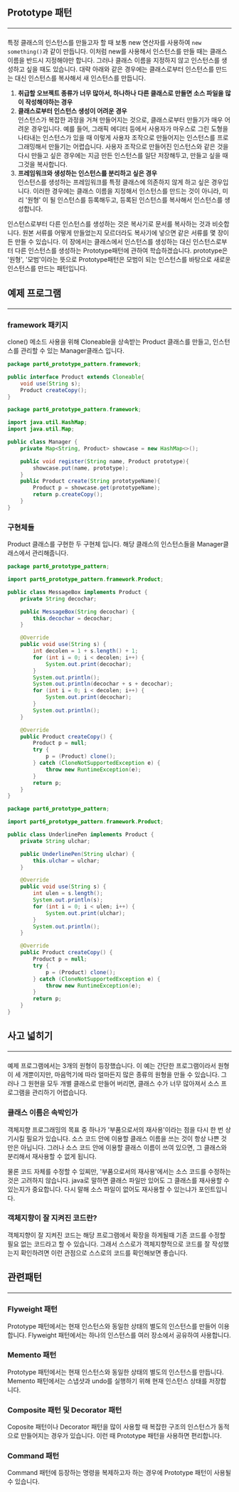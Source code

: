 ## Prototype 패턴 <hr>
특정 클래스의 인스턴스를 만들고자 할 때 보통 new 연산자를 사용하여 `new something()`과 같이 
만듭니다. 이처럼 new를 사용해서 인스턴스를 만들 때는 클래스 이름을 반드시 지정해야만 합니다. 그러나 
클래스 이름을 지정하지 않고 인스턴스를 생성하고 싶을 때도 있습니다. 대략 아래와 같은 경우에는 
클래스로부터 인스턴스를 만드는 대신 인스턴스를 복사해서 새 인스턴스를 만듭니다. 


1. **취급할 오브젝트 종류가 너무 많아서, 하나하나 다른 클래스로 만들면 소스 파일을 많이 작성해야하는 경우**
2. **클래스로부터 인스턴스 생성이 어려운 경우** <br>
   인스턴스가 복잡한 과정을 거쳐 만들어지는 것으로, 클래스로부터 만들기가 매우 어려운 경우입니다. 예를 들어, 그래픽
   에디터 등에서 사용자가 마우스로 그린 도형을 나타내는 인스턴스가 있을 때 이렇게 사용자 조작으로 만들어지는 인스턴스를 프로그래밍해서
   만들기는 어렵습니다. 사용자 조작으로 만들어진 인스턴스와 같은 것을 다시 만들고 싶은 경우에는 지금 만든 인스턴스를 일단
   저장해두고, 만들고 싶을 때 그것을 복사합니다.
3. **프레임워크와 생성하는 인스턴스를 분리하고 싶은 경우**<br> 
   인스턴스를 생성하는 프레임워크를 특정 클래스에 의존하지 않게 하고 싶은 경우입니다. 이러한 경우에는 클래스 이름을 지정해서 인스턴스를 만드는 것이 아니라, 미리 '원형'
   이 될 인스턴스를 등록해두고, 등록된 인스턴스를 복사해서 인스턴스를 생성합니다.

인스턴스로부터 다른 인스턴스를 생성하는 것은 복사기로 문서를 복사하는 것과 비슷합니다. 원본 서류를 어떻게 만들었는지 모르더라도 복사기에 넣으면 
같은 서류를 몇 장이든 만들 수 있습니다. 이 장에서는 클래스에서 인스턴스를 생성하는 대신 인스턴스로부터 다른 인스턴스를 생성하는 Prototype패턴에
관하여 학습하겠습니다. prototype은 '원형', '모범'이라는 뜻으로 Prototype패턴은 모범이 되는 인스턴스를 바탕으로 새로운 인스턴스를
만드는 패턴입니다.


## 예제 프로그램 <hr>
### framework 패키지
clone() 메소드 사용을 위해 Cloneable을 상속받는 Product 클래스를 만들고, 인스턴스를 관리할 수 있는 Manager클래스
입니다.
```java
package part6_prototype_pattern.framework;

public interface Product extends Cloneable{
    void use(String s);
    Product createCopy();
}
```
```java
package part6_prototype_pattern.framework;

import java.util.HashMap;
import java.util.Map;

public class Manager {
    private Map<String, Product> showcase = new HashMap<>();

    public void register(String name, Product prototype){
        showcase.put(name, prototype);
    }
    public Product create(String prototypeName){
        Product p = showcase.get(prototypeName);
        return p.createCopy();
    }
}
```

### 구현체들
Product 클래스를 구현한 두 구현체 입니다. 해당 클래스의 인스턴스들을 Manager클래스에서 관리해줍니다.
```java
package part6_prototype_pattern;

import part6_prototype_pattern.framework.Product;

public class MessageBox implements Product {
    private String decochar;

    public MessageBox(String decochar) {
        this.decochar = decochar;
    }

    @Override
    public void use(String s) {
        int decolen = 1 + s.length() + 1;
        for (int i = 0; i < decolen; i++) {
            System.out.print(decochar);
        }
        System.out.println();
        System.out.println(decochar + s + decochar);
        for (int i = 0; i < decolen; i++) {
            System.out.print(decochar);
        }
        System.out.println();
    }

    @Override
    public Product createCopy() {
        Product p = null;
        try {
            p = (Product) clone();
        } catch (CloneNotSupportedException e) {
            throw new RuntimeException(e);
        }
        return p;
    }
}
```

```java
package part6_prototype_pattern;

import part6_prototype_pattern.framework.Product;

public class UnderlinePen implements Product {
    private String ulchar;

    public UnderlinePen(String ulchar) {
        this.ulchar = ulchar;
    }

    @Override
    public void use(String s) {
        int ulen = s.length();
        System.out.println(s);
        for (int i = 0; i < ulen; i++) {
            System.out.print(ulchar);
        }
        System.out.println();
    }

    @Override
    public Product createCopy() {
        Product p = null;
        try {
            p = (Product) clone();
        } catch (CloneNotSupportedException e) {
            throw new RuntimeException(e);
        }
        return p;
    }
}
```
## 사고 넓히기<hr>
예제 프로그램에서는 3개의 원형이 등장했습니다. 이 예는 간단한 프로그램이라서 원형이 세 개뿐이지만, 마음먹기에 따라 얼마든지 
많은 종류의 원형을 만들 수 있습니다. 그러나 그 원현을 모두 개별 클래스로 만들어 버리면, 클래스 수가 너무 많아져서 소스
프로그램을 관리하기 어렵습니다.

### 클래스 이름은 속박인가
객체지향 프로그래밍의 목표 중 하나가 '부품으로서의 재사용'이라는 점을 다시 한 번 상기시킬 필요가 있습니다. 소스 코드 
안에 이용할 클래스 이름을 쓰는 것이 항상 나쁜 것만은 아닙니다. 그러나 소스 코드 안에 이용할 클래스 이름이 쓰여 있으면,
그 클래스와 분리해서 재사용할 수 없게 됩니다. 

물론 코드 자체를 수정할 수 있찌만, '부품으로서의 재사용'에서는 소스 코드를 수정하는 것은 고려하지 않습니다. java로 말하면
클래스 파일만 있어도 그 클래스를 재사용할 수 있는지가 중요합니다. 다시 말해 소스 파일이 없어도 재사용할 수 있는냐가 포인트입니다.

### 객체지향이 잘 지켜진 코드란?
객체지향이 잘 지켜진 코드는 해당 프로그램에서 확장을 하게될때 기존 코드를 수정할 필요 없는 코드라고 할 수 있습니다. 
그래서 스스로가 객체지향적으로 코드를 잘 작성했는지 확인하려면 이런 관점으로 스스로의 코드를 확인해보면 좋습니다.


## 관련패턴 <hr>
### Flyweight 패턴 
Prototype 패턴에서는 현재 인스턴스와 동일한 상태의 별도의 인스턴스를 만들어 이용합니다. Flyweight 패턴에서는 
하나의 인스턴스를 여러 장소에서 공유하여 사용합니다. 

### Memento 패턴
Prototype 패턴에서는 현재 인스턴스와 동일한 상태의 별도의 인스턴스를 만듭니다. Memento 패턴에서는 스냅샷과 undo를 
실행하기 위해 현재 인스턴스 상태를 저장합니다. 

### Composite 패턴 및 Decorator 패턴
Coposite 패턴이나 Decorator 패턴을 많이 사용할 때 복잡한 구조의 인스턴스가 동적으로 만들어지는 경우가 있습니다.
이런 때 Prototype 패턴을 사용하면 편리합니다. 

### Command 패턴
Command 패턴에 등장하는 명령을 복제하고자 하는 경우에 Prototype 패턴이 사용될 수 있습니다.
